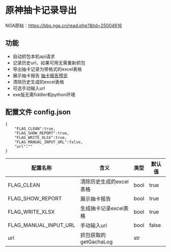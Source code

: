 # 原神抽卡记录导出

NGA原帖：https://bbs.nga.cn/read.php?&tid=25004616


## 功能
 - 自动抓包本机api请求
 - 记录历史url，如果可用无需重新抓包
 - 导出抽卡记录为带格式的excel表格
 - 展示抽卡报告 [抽卡报告预览](抽卡报告.md)
 - 清除历史生成的excel表格
 - 可选手动输入url
 - exe版无需fiddler和python环境
 
 
## 配置文件 config.json
```
{
    "FLAG_CLEAN":true,
    "FLAG_SHOW_REPORT":true,
    "FLAG_WRITE_XLSX":true,
    "FLAG_MANUAL_INPUT_URL":false,
    "url":""
}
```
| 配置名称              | 含义                   | 类型 | 默认值 |
| --------------------- | ---------------------- | ---- | ------ |
| FLAG_CLEAN            | 清除历史生成的excel表格 | bool | true   |
| FLAG_SHOW_REPORT      | 展示抽卡报告           | bool | true   |
| FLAG_WRITE_XLSX       | 生成抽卡记录excel表格 | bool | true   |
| FLAG_MANUAL_INPUT_URL | 手动输入url            | bool | false  |
| url                   | 抓包获取的getGachaLog  | str  |        |
 
